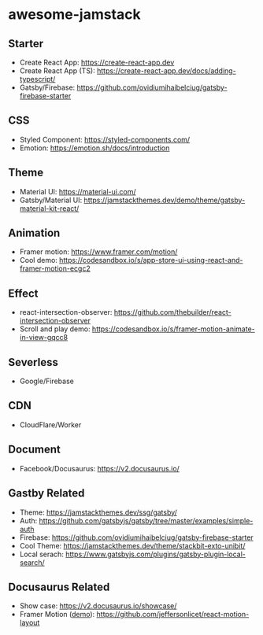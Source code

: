 # awesome-jamstack

## Starter
- Create React App: https://create-react-app.dev
- Create React App (TS): https://create-react-app.dev/docs/adding-typescript/
- Gatsby/Firebase: https://github.com/ovidiumihaibelciug/gatsby-firebase-starter

## CSS
- Styled Component: https://styled-components.com/
- Emotion: https://emotion.sh/docs/introduction

## Theme
- Material UI: https://material-ui.com/
- Gatsby/Material UI: https://jamstackthemes.dev/demo/theme/gatsby-material-kit-react/

## Animation
- Framer motion: https://www.framer.com/motion/
- Cool demo: https://codesandbox.io/s/app-store-ui-using-react-and-framer-motion-ecgc2

## Effect
- react-intersection-observer: https://github.com/thebuilder/react-intersection-observer
- Scroll and play demo: https://codesandbox.io/s/framer-motion-animate-in-view-gqcc8

## Severless
- Google/Firebase

## CDN
- CloudFlare/Worker

## Document
- Facebook/Docusaurus: https://v2.docusaurus.io/

## Gastby Related
- Theme: https://jamstackthemes.dev/ssg/gatsby/
- Auth: https://github.com/gatsbyjs/gatsby/tree/master/examples/simple-auth
- Firebase: https://github.com/ovidiumihaibelciug/gatsby-firebase-starter
- Cool Theme: https://jamstackthemes.dev/theme/stackbit-exto-unibit/
- Local serach: https://www.gatsbyjs.com/plugins/gatsby-plugin-local-search/

## Docusaurus Related
- Show case: https://v2.docusaurus.io/showcase/
- Framer Motion ([demo](https://motion-layout.azurewebsites.net/)): https://github.com/jeffersonlicet/react-motion-layout
